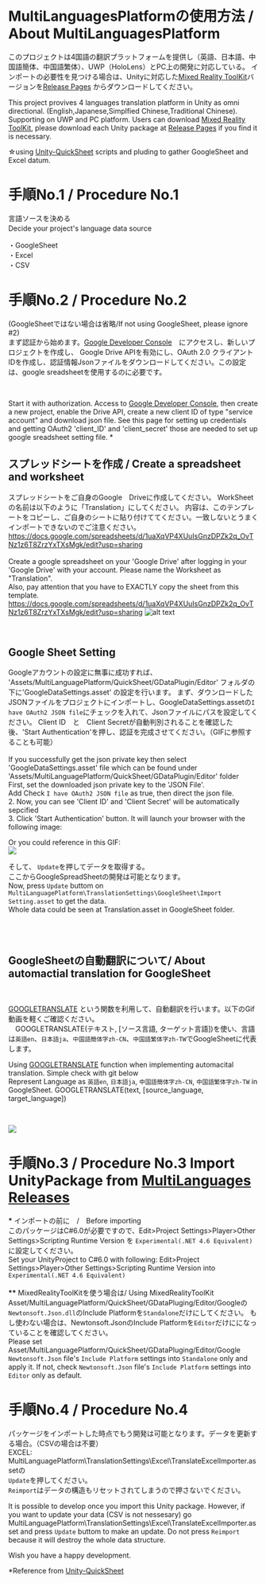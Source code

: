 # MultiLanguagesPlatformの使用方法 / About MultiLanguagesPlatform


このプロジェクトは4国語の翻訳プラットフォームを提供し（英語、日本語、中国語簡体、中国語繁体）、UWP（HoloLens）とPC上の開発に対応している。
インポートの必要性を見つける場合は、Unityに対応した[Mixed Reality ToolKit](https://github.com/adam-p/markdown-here/wiki/Markdown-Cheatsheet)バージョンを[Release Pages](https://github.com/Microsoft/MixedRealityToolkit-Unity/releases) からダウンロードしてください。
<br>

This project provives 4 languages translation platform in Unity as omni directional. (English,Japanese,Simplfied Chinese,Traditional Chinese). Supporting on UWP and PC platform. Users can download [Mixed Reality ToolKit](https://github.com/adam-p/markdown-here/wiki/Markdown-Cheatsheet), please download each Unity package at [Release Pages](https://github.com/Microsoft/MixedRealityToolkit-Unity/releases) if you find it is necessary.

☆using [Unity-QuickSheet](https://github.com/kimsama/Unity-QuickSheet) scripts and pluding to gather GoogleSheet and Excel datum.



# 手順No.1 / Procedure No.1
言語ソースを決める <br>
Decide your project's language data source　<br>

・GoogleSheet　<br>
・Excel　<br>
・CSV　<br>

# 手順No.2 / Procedure No.2
(GoogleSheetではない場合は省略/If not using GoogleSheet, please ignore #2)
<br>
まず認証から始めます。[Google Developer Console](https://console.developers.google.com/apis/dashboard?project=test20181110-1541853844271&duration=PT1H)　にアクセスし、新しいプロジェクトを作成し、
Google Drive APIを有効にし、OAuth 2.0 クライアント IDを作成し、認証情報Jsonファイルをダウンロードしてください。この設定は、google sreadsheetを使用するのに必要です。

<br>

Start it with authorization. Access to [Google Developer Console](https://console.developers.google.com/apis/dashboard?project=test20181110-1541853844271&duration=PT1H), then create
a new project, enable the Drive API, create a new client ID of type "service account" and download json file.
See this page for setting up credentials and getting OAuth2 'client_ID' and 'client_secret' those are needed to set up google sreadsheet setting file. *

## スプレッドシートを作成 / Create a spreadsheet and worksheet
スプレッドシートをご自身のGoogle　Driveに作成してください。
WorkSheetの名前は以下のように「Translation」にしてください。
内容は、このテンプレートをコピーし、ご自身のシートに貼り付けててください。一致しないとうまくインポートできないのでご注意ください。
https://docs.google.com/spreadsheets/d/1uaXqVP4XUuIsGnzDPZk2q_OvTNz1z6T8ZrzYxTXsMgk/edit?usp=sharing
<br><br>
Create a google spreadsheet on your 'Google Drive' after logging in your 'Google Drive' with your account.
Please name the Worksheet as "Translation". <br>
Also, pay attention that you have to EXACTLY copy the sheet from this template.
https://docs.google.com/spreadsheets/d/1uaXqVP4XUuIsGnzDPZk2q_OvTNz1z6T8ZrzYxTXsMgk/edit?usp=sharing
![alt text](https://i.gyazo.com/11d35db6a7cd912eaaef546ccf038732.png)


<br>


## Google Sheet Setting
Googleアカウントの設定に無事に成功すれば、 'Assets/MultiLanguagePlatform/QuickSheet/GDataPlugin/Editor' フォルダの下に'GoogleDataSettings.asset' の設定を行います。
まず、ダウンロードしたJSONファイルをプロジェクトにインポートし、GoogleDataSettings.assetの`I have OAuth2 JSON file`にチェックを入れて、Jsonファイルにパスを設定してください。
Client ID　と　Client Secretが自動判別されることを確認した後、'Start Authentication'を押し、認証を完成させてください。（GIFに参照することも可能）
<br><br>
If you successfully get the json private key then select 'GoogleDataSettings.asset' file which can be found under 'Assets/MultiLanguagePlatform/QuickSheet/GDataPlugin/Editor' folder <br>
First, set the downloaded json private key to the 'JSON File'.  <br>
Add Check `I have OAuth2 JSON file` as true, then direct the json file. <br>
2. Now, you can see 'Client ID' and 'Client Secret' will be automatically sepcified <br>
3. Click 'Start Authentication' button. It will launch your browser with the following image: <br>

Or you could reference in this GIF: <br>
![](https://i.gyazo.com/24a0d910bf760cc88be11f83ceccea22.gif?_ga=2.165977085.271426080.1545019028-698536499.1488878597)

そして、 `Update`を押してデータを取得する。<br>
ここからGoogleSpreadSheetの開発は可能となります。 <br>
Now, press `Update` buttom on `MultiLanguagePlatform\TranslationSettings\GoogleSheet\Import Setting.asset` to get the data. <br>
Whole data could be seen at Translation.asset in GoogleSheet folder. <br>

<br>
<br>


## GoogleSheetの自動翻訳について/ About automactial translation for GoogleSheet
<br>

[GOOGLETRANSLATE](https://support.google.com/docs/answer/3093331?hl=ja) という関数を利用して、自動翻訳を行います。以下のGif動画を軽くご確認ください。<br>　GOOGLETRANSLATE(テキスト, [ソース言語, ターゲット言語])を使い、言語は`英語en`、`日本語ja`、`中国語簡体字zh-CN`、`中国語繁体字zh-TW`でGoogleSheetに代表します。
<br>

Using [GOOGLETRANSLATE](https://support.google.com/docs/answer/3093331?hl=en) function when implementing automacital translation. Simple check with git below<br>
Represent Language as `英語en`, `日本語ja`, `中国語簡体字zh-CN`, `中国語繁体字zh-TW` in GoogleSheet.
GOOGLETRANSLATE(text, [source_language, target_language])

<br>

![](https://i.gyazo.com/78d52609b520c383e3a22776dcb29d1d.gif)


# 手順No.3 / Procedure No.3 Import UnityPackage from [MultiLanguages Releases](https://github.com/cindychen0204/MultiLanguages/releases)

<b>*</b> インポートの前に　/　Before importing <br>
このパッケージはC#6.0が必要ですので、Edit>Project Settings>Player>Other Settings>Scripting Runtime Version を `Experimental(.NET 4.6 Equivalent) `に設定してください。<br>
Set your UnityProject to C#6.0 with following: Edit>Project Settings>Player>Other Settings>Scripting Runtime Version into `Experimental(.NET 4.6 Equivalent) `
<br> <br>
<b>**</b> MixedRealityToolKitを使う場合は/ Using MixedRealityToolKit
Asset/MultiLanguagePlatform/QuickSheet/GDataPluging/Editor/Googleの`Newtonsoft.Json.dll`のInclude Platformを`Standalone`だけにしてください。
もし使わない場合は、Newtonsoft.JsonのInclude Platformを`Editor`だけにになっていることを確認してください。<br>
Please set Asset/MultiLanguagePlatform/QuickSheet/GDataPluging/Editor/Google `Newtonsoft.Json` file's `Include Platform` settings into `Standalone` only and apply it.
If not, check `Newtonsoft.Json` file's `Include Platform` settings into `Editor` only as default.
<br>




# 手順No.4 / Procedure No.4
パッケージをインポートした時点でもう開発は可能となります。データを更新する場合。（CSVの場合は不要） <br>
EXCEL:  MultiLanguagePlatform\TranslationSettings\Excel\TranslateExcelImporter.assetの <br>
`Update`を押してください。<br>
`Reimport`はデータの構造もリセットされてしまうので押さないでください。 <br>

It is possible to develop once you import this Unity package.
However, if you want to update your data (CSV is not nessesary)
go MultiLanguagePlatform\TranslationSettings\Excel\TranslateExcelImporter.asset
and press `Update` buttom to make an update.
Do not press `Reimport` because it will destroy the whole data structure.


Wish you have a happy development.

*Reference from [Unity-QuickSheet](https://github.com/kimsama/Unity-QuickSheet)
